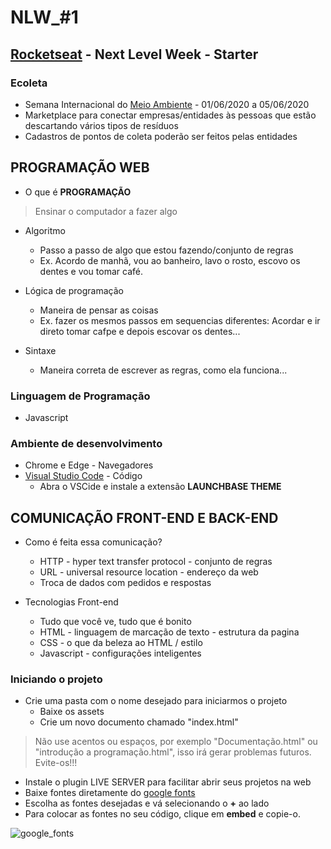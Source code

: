 # NLW_#1
## [Rocketseat](https://rocketseat.com.br/) - Next Level Week - Starter

### Ecoleta

* Semana Internacional do [Meio Ambiente](https://www.calendarr.com/brasil/semana-mundial-do-meio-ambiente/) - 01/06/2020 a 05/06/2020
* Marketplace para conectar empresas/entidades às pessoas que estão descartando vários tipos de resíduos
* Cadastros de pontos de coleta poderão ser feitos pelas entidades

## PROGRAMAÇÃO WEB
  * O que é **PROGRAMAÇÃO** 
  >Ensinar o computador a fazer algo <br>
    
* Algoritmo
  - Passo a passo de algo que estou fazendo/conjunto de regras
  - Ex. Acordo de manhã, vou ao banheiro, lavo o rosto, escovo os dentes e vou tomar café.

* Lógica de programação
   - Maneira de pensar as coisas
   - Ex. fazer os mesmos passos em sequencias diferentes: Acordar e ir direto tomar cafpe e depois escovar os dentes...

* Sintaxe 
  - Maneira correta de escrever as regras, como ela funciona...
  
### Linguagem de Programação
* Javascript

### Ambiente de desenvolvimento
* Chrome e Edge - Navegadores
* [Visual Studio Code](https://code.visualstudio.com/) - Código
  - Abra o VSCide e instale a extensão **LAUNCHBASE THEME**

## COMUNICAÇÃO FRONT-END E BACK-END
* Como é feita essa comunicação?
  - HTTP - hyper text transfer protocol - conjunto de regras
  - URL - universal resource location - endereço da web
  - Troca de dados com pedidos e respostas
  
* Tecnologias Front-end
  - Tudo que você ve, tudo que é bonito
  - HTML - linguagem de marcação de texto - estrutura da pagina
  - CSS - o que da beleza ao HTML / estilo
  - Javascript - configurações inteligentes
  
### Iniciando o projeto
  - Crie uma pasta com o nome desejado para iniciarmos o projeto
	- Baixe os assets
	- Crie um novo documento chamado "index.html"
  > Não use acentos ou espaços, por exemplo "Documentação.html" ou "introdução a programação.html", isso irá gerar problemas futuros. Evite-os!!!
  - Instale o plugin LIVE SERVER para facilitar abrir seus projetos na web
  - Baixe fontes diretamente do [google fonts](https://fonts.google.com/)
  - Escolha as fontes desejadas e vá selecionando o **+** ao lado
  - Para colocar as fontes no seu código, clique em **embed** e copie-o.
  
  ![google_fonts](https://user-images.githubusercontent.com/66738539/84298845-2bca3300-ab26-11ea-8409-5028176fe724.png)

